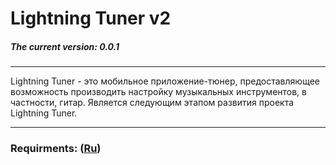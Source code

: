 ﻿# Lightning Tuner v2
##### The current version: 0.0.1
***
Lightning Tuner - это мобильное приложение-тюнер, предоставляющее возможность производить настройку музыкальных инструментов, в частности, гитар. Является следующим этапом развития проекта Lightning Tuner.
***
### Requirments: ([Ru](https://github.com/NasterVill/LightningTunerV2/blob/master/Documents/Requirements/Requirements.md))